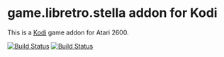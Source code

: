 # game.libretro.stella addon for Kodi

This is a [Kodi](http://kodi.tv) game addon for Atari 2600.

[![Build Status](https://travis-ci.org/kodi-game/game.libretro.stella?branch=master)](https://travis-ci.org/kodi-game/game.libretro.stella)
[![Build Status](https://ci.appveyor.com/api/projects/status/github/kodi-game/game.libretro.stella?svg=true)](https://ci.appveyor.com/project/kodi-game/game-libretro-stella)

